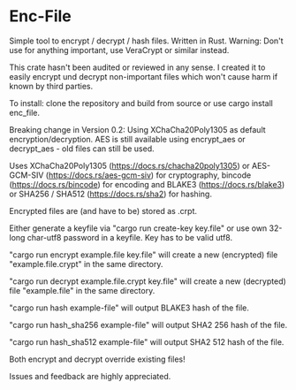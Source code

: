 # Enc-File
Simple tool to encrypt / decrypt / hash files. Written in Rust. Warning: Don't use for anything important, use VeraCrypt or similar instead.

This crate hasn't been audited or reviewed in any sense. I created it to easily encrypt und decrypt non-important files which won't cause harm if known by third parties.

To install: clone the repository and build from source or use cargo install enc_file.

Breaking change in Version 0.2: Using XChaCha20Poly1305 as default encryption/decryption. AES is still available using encrypt_aes or decrypt_aes - old files can still be used. 

Uses XChaCha20Poly1305 (https://docs.rs/chacha20poly1305) or AES-GCM-SIV (https://docs.rs/aes-gcm-siv) for cryptography, bincode (https://docs.rs/bincode) for encoding and BLAKE3 (https://docs.rs/blake3) or SHA256 / SHA512 (https://docs.rs/sha2) for hashing.

Encrypted files are (and have to be) stored as .crpt.

Either generate a keyfile via "cargo run create-key key.file" or use own 32-long char-utf8 password in a keyfile. Key has to be valid utf8.

"cargo run encrypt example.file key.file" will create a new (encrypted) file "example.file.crypt" in the same directory.

"cargo run decrypt example.file.crypt key.file" will create a new (decrypted) file "example.file" in the same directory.

"cargo run hash example-file" will output BLAKE3 hash of the file.

"cargo run hash_sha256 example-file" will output SHA2 256 hash of the file.

"cargo run hash_sha512 example-file" will output SHA2 512 hash of the file.

Both encrypt and decrypt override existing files!

Issues and feedback are highly appreciated. 
